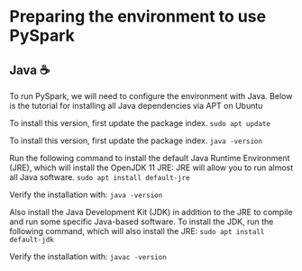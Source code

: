 # Preparing the environment to use PySpark

## Java ☕

To run PySpark, we will need to configure the environment with Java. Below is the tutorial for installing all Java dependencies via APT on Ubuntu

To install this version, first update the package index.
```sudo apt update```

To install this version, first update the package index.
```java -version```

Run the following command to install the default Java Runtime Environment (JRE), which will install the OpenJDK 11 JRE:
JRE will allow you to run almost all Java software.
```sudo apt install default-jre```

Verify the installation with:
```java -version```

Also install the Java Development Kit (JDK) in addition to the JRE to compile and run some specific Java-based software.
To install the JDK, run the following command, which will also install the JRE:
```sudo apt install default-jdk```

Verify the installation with:
```javac -version```